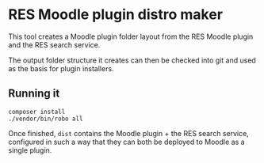 # RES Moodle plugin distro maker

This tool creates a Moodle plugin folder layout from the RES Moodle plugin
and the RES search service.

The output folder structure it creates can then be checked into git and used
as the basis for plugin installers.

## Running it

```
composer install
./vendor/bin/robo all
```

Once finished, `dist` contains the Moodle plugin + the RES search service,
configured in such a way that they can both be deployed to Moodle as
a single plugin.
